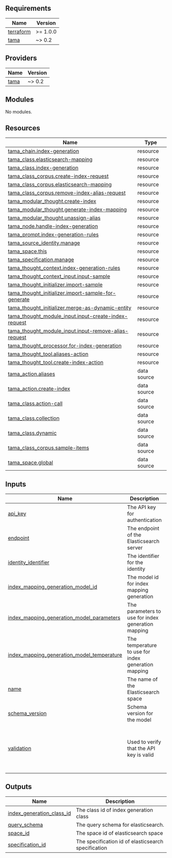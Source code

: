 <!-- BEGIN_TF_DOCS -->
## Requirements

| Name | Version |
|------|---------|
| <a name="requirement_terraform"></a> [terraform](#requirement\_terraform) | >= 1.0.0 |
| <a name="requirement_tama"></a> [tama](#requirement\_tama) | ~> 0.2 |

## Providers

| Name | Version |
|------|---------|
| <a name="provider_tama"></a> [tama](#provider\_tama) | ~> 0.2 |

## Modules

No modules.

## Resources

| Name | Type |
|------|------|
| [tama_chain.index-generation](https://registry.terraform.io/providers/upmaru/tama/latest/docs/resources/chain) | resource |
| [tama_class.elasticsearch-mapping](https://registry.terraform.io/providers/upmaru/tama/latest/docs/resources/class) | resource |
| [tama_class.index-generation](https://registry.terraform.io/providers/upmaru/tama/latest/docs/resources/class) | resource |
| [tama_class_corpus.create-index-request](https://registry.terraform.io/providers/upmaru/tama/latest/docs/resources/class_corpus) | resource |
| [tama_class_corpus.elasticsearch-mapping](https://registry.terraform.io/providers/upmaru/tama/latest/docs/resources/class_corpus) | resource |
| [tama_class_corpus.remove-index-alias-request](https://registry.terraform.io/providers/upmaru/tama/latest/docs/resources/class_corpus) | resource |
| [tama_modular_thought.create-index](https://registry.terraform.io/providers/upmaru/tama/latest/docs/resources/modular_thought) | resource |
| [tama_modular_thought.generate-index-mapping](https://registry.terraform.io/providers/upmaru/tama/latest/docs/resources/modular_thought) | resource |
| [tama_modular_thought.unassign-alias](https://registry.terraform.io/providers/upmaru/tama/latest/docs/resources/modular_thought) | resource |
| [tama_node.handle-index-generation](https://registry.terraform.io/providers/upmaru/tama/latest/docs/resources/node) | resource |
| [tama_prompt.index-generation-rules](https://registry.terraform.io/providers/upmaru/tama/latest/docs/resources/prompt) | resource |
| [tama_source_identity.manage](https://registry.terraform.io/providers/upmaru/tama/latest/docs/resources/source_identity) | resource |
| [tama_space.this](https://registry.terraform.io/providers/upmaru/tama/latest/docs/resources/space) | resource |
| [tama_specification.manage](https://registry.terraform.io/providers/upmaru/tama/latest/docs/resources/specification) | resource |
| [tama_thought_context.index-generation-rules](https://registry.terraform.io/providers/upmaru/tama/latest/docs/resources/thought_context) | resource |
| [tama_thought_context_input.input-sample](https://registry.terraform.io/providers/upmaru/tama/latest/docs/resources/thought_context_input) | resource |
| [tama_thought_initializer.import-sample](https://registry.terraform.io/providers/upmaru/tama/latest/docs/resources/thought_initializer) | resource |
| [tama_thought_initializer.import-sample-for-generate](https://registry.terraform.io/providers/upmaru/tama/latest/docs/resources/thought_initializer) | resource |
| [tama_thought_initializer.merge-as-dynamic-entity](https://registry.terraform.io/providers/upmaru/tama/latest/docs/resources/thought_initializer) | resource |
| [tama_thought_module_input.input-create-index-request](https://registry.terraform.io/providers/upmaru/tama/latest/docs/resources/thought_module_input) | resource |
| [tama_thought_module_input.input-remove-alias-request](https://registry.terraform.io/providers/upmaru/tama/latest/docs/resources/thought_module_input) | resource |
| [tama_thought_processor.for-index-generation](https://registry.terraform.io/providers/upmaru/tama/latest/docs/resources/thought_processor) | resource |
| [tama_thought_tool.aliases-action](https://registry.terraform.io/providers/upmaru/tama/latest/docs/resources/thought_tool) | resource |
| [tama_thought_tool.create-index-action](https://registry.terraform.io/providers/upmaru/tama/latest/docs/resources/thought_tool) | resource |
| [tama_action.aliases](https://registry.terraform.io/providers/upmaru/tama/latest/docs/data-sources/action) | data source |
| [tama_action.create-index](https://registry.terraform.io/providers/upmaru/tama/latest/docs/data-sources/action) | data source |
| [tama_class.action-call](https://registry.terraform.io/providers/upmaru/tama/latest/docs/data-sources/class) | data source |
| [tama_class.collection](https://registry.terraform.io/providers/upmaru/tama/latest/docs/data-sources/class) | data source |
| [tama_class.dynamic](https://registry.terraform.io/providers/upmaru/tama/latest/docs/data-sources/class) | data source |
| [tama_class_corpus.sample-items](https://registry.terraform.io/providers/upmaru/tama/latest/docs/data-sources/class_corpus) | data source |
| [tama_space.global](https://registry.terraform.io/providers/upmaru/tama/latest/docs/data-sources/space) | data source |

## Inputs

| Name | Description | Type | Default | Required |
|------|-------------|------|---------|:--------:|
| <a name="input_api_key"></a> [api\_key](#input\_api\_key) | The API key for authentication | `any` | n/a | yes |
| <a name="input_endpoint"></a> [endpoint](#input\_endpoint) | The endpoint of the Elasticsearch server | `any` | n/a | yes |
| <a name="input_identity_identifier"></a> [identity\_identifier](#input\_identity\_identifier) | The identifier for the identity | `string` | `"ApiKey"` | no |
| <a name="input_index_mapping_generation_model_id"></a> [index\_mapping\_generation\_model\_id](#input\_index\_mapping\_generation\_model\_id) | The model id for index mapping generation | `string` | n/a | yes |
| <a name="input_index_mapping_generation_model_parameters"></a> [index\_mapping\_generation\_model\_parameters](#input\_index\_mapping\_generation\_model\_parameters) | The parameters to use for index generation mapping | `string` | n/a | yes |
| <a name="input_index_mapping_generation_model_temperature"></a> [index\_mapping\_generation\_model\_temperature](#input\_index\_mapping\_generation\_model\_temperature) | The temperature to use for index generation mapping | `number` | `0` | no |
| <a name="input_name"></a> [name](#input\_name) | The name of the Elasticsearch space | `string` | `"elasticsearch"` | no |
| <a name="input_schema_version"></a> [schema\_version](#input\_schema\_version) | Schema version for the model | `string` | n/a | yes |
| <a name="input_validation"></a> [validation](#input\_validation) | Used to verify that the API key is valid | <pre>object({<br/>    path   = string,<br/>    method = string,<br/>    codes  = list(number)<br/>  })</pre> | <pre>{<br/>  "codes": [<br/>    200<br/>  ],<br/>  "method": "GET",<br/>  "path": "/_cluster/health"<br/>}</pre> | no |

## Outputs

| Name | Description |
|------|-------------|
| <a name="output_index_generation_class_id"></a> [index\_generation\_class\_id](#output\_index\_generation\_class\_id) | The class id of index generation class |
| <a name="output_query_schema"></a> [query\_schema](#output\_query\_schema) | The query schema for elasticsearch. |
| <a name="output_space_id"></a> [space\_id](#output\_space\_id) | The space id of elasticsearch space |
| <a name="output_specification_id"></a> [specification\_id](#output\_specification\_id) | The specification id of elasticsearch specification |
<!-- END_TF_DOCS -->

